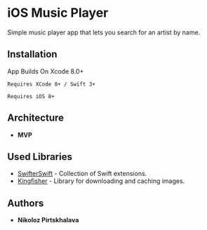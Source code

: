 # iOS Music Player

Simple music player app that lets you search for an artist by name.

## Installation

App Builds On Xcode 8.0+

```
Requires XCode 8+ / Swift 3+
```

```
Requires iOS 8+
```

## Architecture

* **MVP**

## Used Libraries

* [SwifterSwift](https://github.com/SwifterSwift/SwifterSwift) - Collection of Swift extensions.
* [Kingfisher](https://github.com/onevcat/Kingfisher) - Library for downloading and caching images.

## Authors

* **Nikoloz Pirtskhalava**



